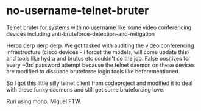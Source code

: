 # no-username-telnet-bruter
Telnet bruter for systems with no username like some video conferencing devices including anti-bruteforce-detection-and-mitigation

Herpa derp derp derp.
We got tasked with auditing the video conferencing infrastructure (cisco devices - i forget the models, will come update this) and tools like hydra and brutus etc couldn't do the job.
False positives for every ~3rd password attempt because the telnet daemon on these devices are modified to dissuade bruteforce login tools like beforementioned.

So I got this little silly telnet client from codeproject and modified it to deal with these funky daemons and still get some bruteforcing love.

Run using mono, Miguel FTW.

